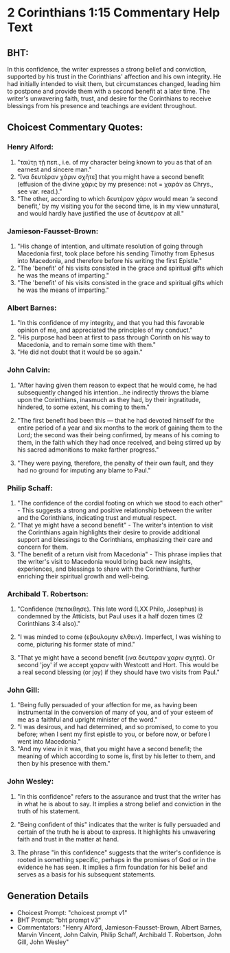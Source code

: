 # 2 Corinthians 1:15 Commentary Help Text

## BHT:
In this confidence, the writer expresses a strong belief and conviction, supported by his trust in the Corinthians' affection and his own integrity. He had initially intended to visit them, but circumstances changed, leading him to postpone and provide them with a second benefit at a later time. The writer's unwavering faith, trust, and desire for the Corinthians to receive blessings from his presence and teachings are evident throughout.

## Choicest Commentary Quotes:
### Henry Alford:
1. "ταύτῃ τῇ πεπ., i.e. of my character being known to you as that of an earnest and sincere man." 
2. "ἵνα δευτέραν χάριν σχῆτε] that you might have a second benefit (effusion of the divine χάρις by my presence: not = χαράν as Chrys., see var. read.)."
3. "The other, according to which δευτέραν χάριν would mean ‘a second benefit,’ by my visiting you for the second time, is in my view unnatural, and would hardly have justified the use of δευτέραν at all."

### Jamieson-Fausset-Brown:
1. "His change of intention, and ultimate resolution of going through Macedonia first, took place before his sending Timothy from Ephesus into Macedonia, and therefore before his writing the first Epistle."
2. "The 'benefit' of his visits consisted in the grace and spiritual gifts which he was the means of imparting."
3. "The 'benefit' of his visits consisted in the grace and spiritual gifts which he was the means of imparting."

### Albert Barnes:
1. "In this confidence of my integrity, and that you had this favorable opinion of me, and appreciated the principles of my conduct."
2. "His purpose had been at first to pass through Corinth on his way to Macedonia, and to remain some time with them."
3. "He did not doubt that it would be so again."

### John Calvin:
1. "After having given them reason to expect that he would come, he had subsequently changed his intention...he indirectly throws the blame upon the Corinthians, inasmuch as they had, by their ingratitude, hindered, to some extent, his coming to them." 

2. "The first benefit had been this — that he had devoted himself for the entire period of a year and six months to the work of gaining them to the Lord; the second was their being confirmed, by means of his coming to them, in the faith which they had once received, and being stirred up by his sacred admonitions to make farther progress."

3. "They were paying, therefore, the penalty of their own fault, and they had no ground for imputing any blame to Paul."

### Philip Schaff:
1. "The confidence of the cordial footing on which we stood to each other" - This suggests a strong and positive relationship between the writer and the Corinthians, indicating trust and mutual respect.
2. "That ye might have a second benefit" - The writer's intention to visit the Corinthians again highlights their desire to provide additional support and blessings to the Corinthians, emphasizing their care and concern for them.
3. "The benefit of a return visit from Macedonia" - This phrase implies that the writer's visit to Macedonia would bring back new insights, experiences, and blessings to share with the Corinthians, further enriching their spiritual growth and well-being.

### Archibald T. Robertson:
1. "Confidence (πεποιθησε). This late word (LXX Philo, Josephus) is condemned by the Atticists, but Paul uses it a half dozen times (2 Corinthians 3:4 also)."

2. "I was minded to come (εβουλομην ελθειν). Imperfect, I was wishing to come, picturing his former state of mind."

3. "That ye might have a second benefit (ινα δευτεραν χαριν σχητε). Or second 'joy' if we accept χαραν with Westcott and Hort. This would be a real second blessing (or joy) if they should have two visits from Paul."

### John Gill:
1. "Being fully persuaded of your affection for me, as having been instrumental in the conversion of many of you, and of your esteem of me as a faithful and upright minister of the word." 
2. "I was desirous, and had determined, and so promised, to come to you before; when I sent my first epistle to you, or before now, or before I went into Macedonia." 
3. "And my view in it was, that you might have a second benefit; the meaning of which according to some is, first by his letter to them, and then by his presence with them."

### John Wesley:
1. "In this confidence" refers to the assurance and trust that the writer has in what he is about to say. It implies a strong belief and conviction in the truth of his statement.

2. "Being confident of this" indicates that the writer is fully persuaded and certain of the truth he is about to express. It highlights his unwavering faith and trust in the matter at hand.

3. The phrase "in this confidence" suggests that the writer's confidence is rooted in something specific, perhaps in the promises of God or in the evidence he has seen. It implies a firm foundation for his belief and serves as a basis for his subsequent statements.


## Generation Details
- Choicest Prompt: "choicest prompt v1"
- BHT Prompt: "bht prompt v3"
- Commentators: "Henry Alford, Jamieson-Fausset-Brown, Albert Barnes, Marvin Vincent, John Calvin, Philip Schaff, Archibald T. Robertson, John Gill, John Wesley"
